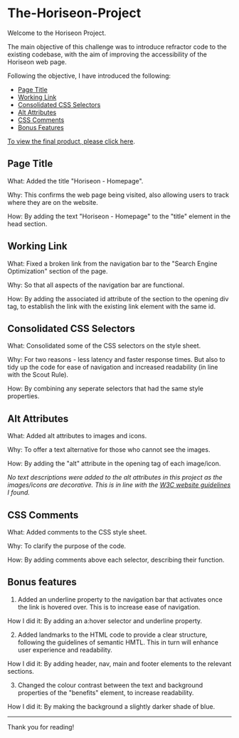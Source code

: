 # The-Horiseon-Project
Welcome to the Horiseon Project.

The main objective of this challenge was to introduce refractor code to the existing codebase, with the aim of improving the accessibility of the Horiseon web page.

Following the objective, I have introduced the following:

- [Page Title](#page-title)
- [Working Link](#working-link)
- [Consolidated CSS Selectors](#consolidated-css-selectors)
- [Alt Attributes](#alt-attributes)
- [CSS Comments](#css-comments)
- [Bonus Features](#bonus-features)


[To view the final product, please click here](https://whit-williams.github.io/The-Horiseon-Project/starter/index.html).


## Page Title

What: Added the title "Horiseon - Homepage".

Why: This confirms the web page being visited, also allowing users to track where they are on the website.

How: By adding the text "Horiseon - Homepage" to the "title" element in the head section.


## Working Link 

What: Fixed a broken link from the navigation bar to the "Search Engine Optimization" section of the page.

Why: So that all aspects of the navigation bar are functional. 

How: By adding the associated id attribute of the section to the opening div tag, to establish the link with the existing link element with the same id.


## Consolidated CSS Selectors

What: Consolidated some of the CSS selectors on the style sheet.

Why: For two reasons - less latency and faster response times. But also to tidy up the code for ease of navigation and increased readability (in line with the Scout Rule). 

How: By combining any seperate selectors that had the same style properties.


## Alt Attributes

 What: Added alt attributes to images and icons.

Why: To offer a text alternative for those who cannot see the images.

How: By adding the "alt" attribute in the opening tag of each image/icon. 

*No text descriptions were added to the alt attributes in this project as the images/icons are decorative. This is in line with the [W3C website guidelines](https://www.w3.org/WAI/test-evaluate/preliminary/#:~:text=If%20the%20image%20is,information%20from%20the%20page%3F) I found.*


## CSS Comments

What: Added comments to the CSS style sheet.

Why: To clarify the purpose of the code.

How: By adding comments above each selector, describing their function. 


## Bonus features

1. Added an underline property to the navigation bar that activates once the link is hovered over. This is to increase ease of navigation.

How I did it: By adding an a:hover selector and underline property.

2. Added landmarks to the HTML code to provide a clear structure, following the guidelines of semantic HMTL. This in turn will enhance user experience and readability.

How I did it: By adding header, nav, main and footer elements to the relevant sections.

3. Changed the colour contrast between the text and background properties of the "benefits" element, to increase readability. 

How I did it: By making the background a slightly darker shade of blue.

-----------------------------------

Thank you for reading!

